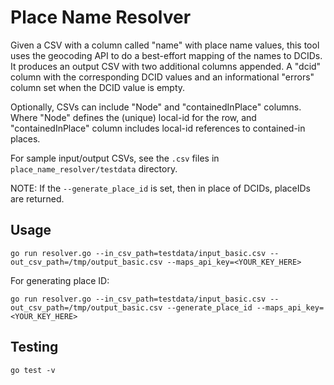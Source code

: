 # Place Name Resolver

Given a CSV with a column called "name" with place name values, this tool uses
the geocoding API to do a best-effort mapping of the names to DCIDs. It produces
an output CSV with two additional columns appended. A "dcid" column with the
corresponding DCID values and an informational "errors" column set when the DCID
value is empty.

Optionally, CSVs can include "Node" and "containedInPlace" columns. Where "Node"
defines the (unique) local-id for the row, and "containedInPlace" column
includes local-id references to contained-in places.

For sample input/output CSVs, see the `.csv` files in `place_name_resolver/testdata` directory.

NOTE: If the `--generate_place_id` is set, then in place of DCIDs, placeIDs
are returned.

## Usage

```
go run resolver.go --in_csv_path=testdata/input_basic.csv --out_csv_path=/tmp/output_basic.csv --maps_api_key=<YOUR_KEY_HERE>
```

For generating place ID:

```
go run resolver.go --in_csv_path=testdata/input_basic.csv --out_csv_path=/tmp/output_basic.csv --generate_place_id --maps_api_key=<YOUR_KEY_HERE>
```

## Testing

```
go test -v
```


